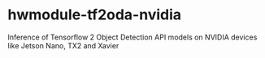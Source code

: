 # hwmodule-tf2oda-nvidia
Inference of Tensorflow 2 Object Detection API models on NVIDIA devices like Jetson Nano, TX2 and Xavier 
